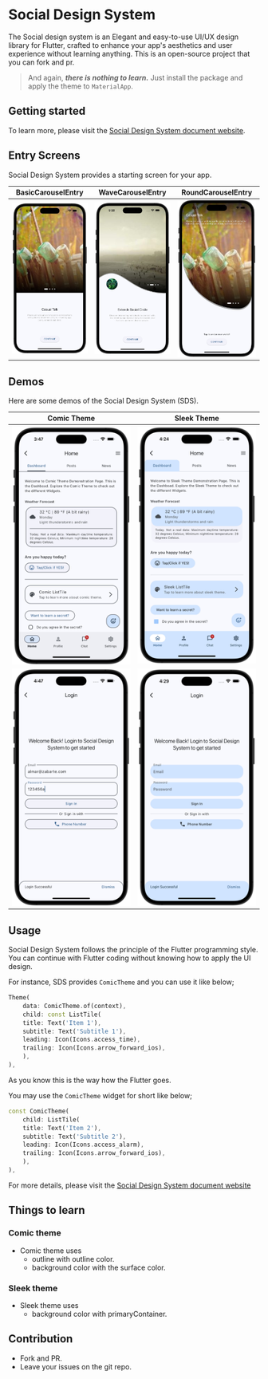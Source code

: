 # Social Design System

The Social design system is an Elegant and easy-to-use UI/UX design library for Flutter, crafted to enhance your app's aesthetics and user experience without learning anything. This is an open-source project that you can fork and pr.

>And again, ***there is nothing to learn.*** Just install the package and apply the theme to `MaterialApp`.

## Getting started

To learn more, please visit the [Social Design System document website](https://thruthesky.github.io/social_design_system/).

## Entry Screens

Social Design System provides a starting screen for your app.

| BasicCarouselEntry | WaveCarouselEntry | RoundCarouselEntry |
| :---: | :---: | :---: |
| ![BasicCarouselEntry](./docs/images/basic_carousel_entry.jpg)| ![WaveCarouselEntry](./docs/images/wave_carousel_entry.jpg)| ![RoundCarouselEntry](./docs/images/round_carousel_entry.jpg)|

## Demos

Here are some demos of the Social Design System (SDS).

| Comic Theme   | Sleek Theme                                                |
| :---: | :---: | 
| ![DemoScreen](./docs/images/demo.comic.home.screen.jpg) |  ![DemoScreen](./docs/images/demo.sleek.home.screen.jpg) |
| ![DemoScreen](./docs/images/demo.comic.login.screen.jpg)| ![DemoScreen](./docs/images/demo.sleek.login.screen.jpg)|


## Usage

Social Design System follows the principle of the Flutter programming style. You can continue with Flutter coding without knowing how to apply the UI design.

For instance, SDS provides `ComicTheme` and you can use it like below;

```dart
Theme(
    data: ComicTheme.of(context),
    child: const ListTile(
    title: Text('Item 1'),
    subtitle: Text('Subtitle 1'),
    leading: Icon(Icons.access_time),
    trailing: Icon(Icons.arrow_forward_ios),
    ),
),
```

As you know this is the way how the Flutter goes.

You may use the `ComicTheme` widget for short like below;

```dart
const ComicTheme(
    child: ListTile(
    title: Text('Item 2'),
    subtitle: Text('Subtitle 2'),
    leading: Icon(Icons.access_alarm),
    trailing: Icon(Icons.arrow_forward_ios),
    ),
),
```

For more details, please visit the [Social Design System document website](https://thruthesky.github.io/social_design_system/)

## Things to learn

### Comic theme

- Comic theme uses
  - outline with outline color.
  - background color with the surface color.

### Sleek theme

- Sleek theme uses
  - background color with primaryContainer.


## Contribution

- Fork and PR.
- Leave your issues on the git repo.

